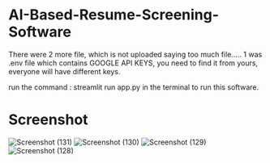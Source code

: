# AI-Based-Resume-Screening-Software
There were 2 more file, which is not uploaded saying too much file.....
1 was .env file which contains GOOGLE API KEYS, you need to find it from yours, everyone will have different keys. 

run the command : streamlit run app.py in the terminal to run this software.

# Screenshot
![Screenshot (131)](https://github.com/abhishek7673/AI-Based-Resume-ATS-Software/assets/98072917/fe6f1c2b-d40a-4b42-9d04-8f506a35f53f)
![Screenshot (130)](https://github.com/abhishek7673/AI-Based-Resume-ATS-Software/assets/98072917/d2bf4d5f-d740-4dfd-83aa-8e00214314f1)
![Screenshot (129)](https://github.com/abhishek7673/AI-Based-Resume-ATS-Software/assets/98072917/bcdadd78-173f-4546-8186-c0605a6e86ce)
![Screenshot (128)](https://github.com/abhishek7673/AI-Based-Resume-ATS-Software/assets/98072917/5582bdb7-e13d-42a9-844e-69c7a8867141)

